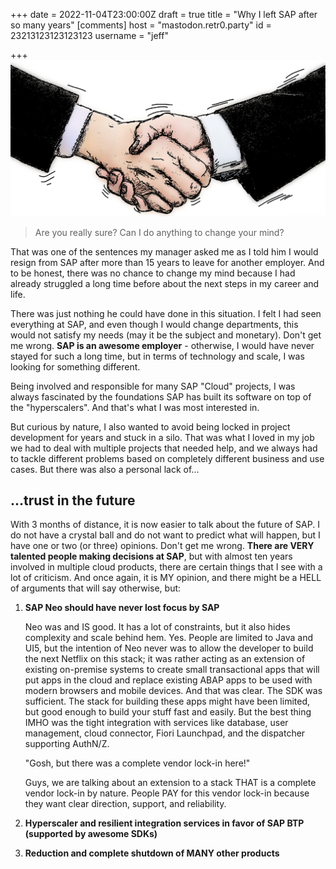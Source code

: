 +++
date = 2022-11-04T23:00:00Z
draft = true
title = "Why I left SAP after so many years"
[comments]
host = "mastodon.retr0.party"
id = 23213123123123123
username = "jeff"

+++
![](/uploads/hand-853188_1280.png "Good bye")

> Are you really sure? Can I do anything to change your mind?

That was one of the sentences my manager asked me as I told him I would resign from SAP after more than 15 years to leave for another employer. And to be honest, there was no chance to change my mind because I had already struggled a long time before about the next steps in my career and life.

There was just nothing he could have done in this situation. I felt I had seen everything at SAP, and even though I would change departments, this would not satisfy my needs (may it be the subject and monetary). Don't get me wrong. **SAP is an awesome employer** - otherwise, I would have never stayed for such a long time, but in terms of technology and scale, I was looking for something different.

Being involved and responsible for many SAP "Cloud" projects, I was always fascinated by the foundations SAP has built its software on top of the "hyperscalers". And that's what I was most interested in.

But curious by nature, I also wanted to avoid being locked in project development for years and stuck in a silo. That was what I loved in my job we had to deal with multiple projects that needed help, and we always had to tackle different problems based on completely different business and use cases. But there was also a personal lack of...

## ...trust in the future

With 3 months of distance, it is now easier to talk about the future of SAP. I do not have a crystal ball and do not want to predict what will happen, but I have one or two (or three) opinions. Don't get me wrong. **There are VERY talented people making decisions at SAP**, but with almost ten years involved in multiple cloud products, there are certain things that I see with a lot of criticism. And once again, it is MY opinion, and there might be a HELL of arguments that will say otherwise, but:

1. **SAP Neo should have never lost focus by SAP**

   Neo was and IS good. It has a lot of constraints, but it also hides complexity and scale behind hem. Yes. People are limited to Java and UI5, but the intention of Neo never was to allow the developer to build the next Netflix on this stack; it was rather acting as an extension of existing on-premise systems to create small transactional apps that will put apps in the cloud and replace existing ABAP apps to be used with modern browsers and mobile devices. And that was clear. The SDK was sufficient. The stack for building these apps might have been limited, but good enough to build your stuff fast and easily. But the best thing IMHO was the tight integration with services like database, user management, cloud connector, Fiori Launchpad, and the dispatcher supporting AuthN/Z.

   "Gosh, but there was a complete vendor lock-in here!"

   Guys, we are talking about an extension to a stack THAT is a complete vendor lock-in by nature. People PAY for this vendor lock-in because they want clear direction, support, and reliability. 
2. **Hyperscaler and resilient integration services in favor of SAP BTP (supported by awesome SDKs)**
3. **Reduction and complete shutdown of MANY other products**
